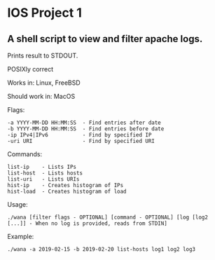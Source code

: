 # IOS Project 1

## A shell script to view and filter apache logs.

Prints result to STDOUT. 

POSIXly correct

Works in: Linux, FreeBSD

Should work in: MacOS

Flags:
```
-a YYYY-MM-DD HH:MM:SS  - Find entries after date
-b YYYY-MM-DD HH:MM:SS  - Find entries before date
-ip IPv4|IPv6           - Find by specified IP
-uri URI                - Find by specified URI
```

Commands:
```
list-ip    - Lists IPs
list-host  - Lists hosts
list-uri   - Lists URIs
hist-ip    - Creates histogram of IPs
hist-load  - Creates histogram of load
```

Usage:
```
./wana [filter flags - OPTIONAL] [command - OPTIONAL] [log [log2 [...]] - When no log is provided, reads from STDIN]
```
Example:
```
./wana -a 2019-02-15 -b 2019-02-20 list-hosts log1 log2 log3
```

